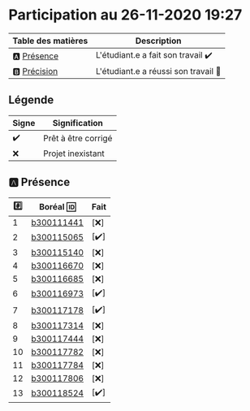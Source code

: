 # Participation au 26-11-2020 19:27

| Table des matières            | Description                                             |
|-------------------------------|---------------------------------------------------------|
| :a: [Présence](#a-présence)   | L'étudiant.e a fait son travail    :heavy_check_mark:   |
| :b: [Précision](#b-précision) | L'étudiant.e a réussi son travail  :tada:               |

## Légende

| Signe              | Signification                 |
|--------------------|-------------------------------|
| :heavy_check_mark: | Prêt à être corrigé           |
| :x:                | Projet inexistant             |

## :a: Présence

|:hash:| Boréal :id:                | Fait               |
|------|----------------------------|--------------------|
| 1 | [b300111441](../b300111441) | [:x:] |
| 2 | [b300115065](../b300115065) | [:heavy_check_mark:] |
| 3 | [b300115140](../b300115140) | [:x:] |
| 4 | [b300116670](../b300116670) | [:x:] |
| 5 | [b300116685](../b300116685) | [:x:] |
| 6 | [b300116973](../b300116973) | [:heavy_check_mark:] |
| 7 | [b300117178](../b300117178) | [:heavy_check_mark:] |
| 8 | [b300117314](../b300117314) | [:x:] |
| 9 | [b300117444](../b300117444) | [:x:] |
| 10 | [b300117782](../b300117782) | [:x:] |
| 11 | [b300117784](../b300117784) | [:x:] |
| 12 | [b300117806](../b300117806) | [:x:] |
| 13 | [b300118524](../b300118524) | [:heavy_check_mark:] |
